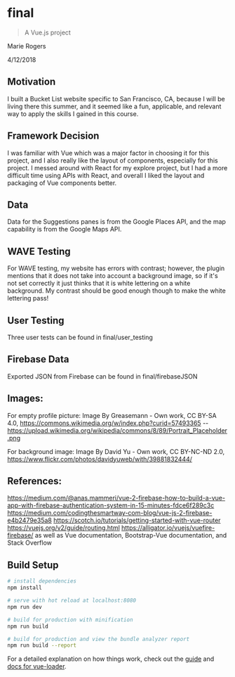 # final

> A Vue.js project

Marie Rogers

4/12/2018

## Motivation

I built a Bucket List website specific to San Francisco, CA, because I will be living there this summer, and it seemed like a fun, applicable, and relevant way to apply the skills I gained in this course.

## Framework Decision

I was familiar with Vue which was a major factor in choosing it for this project, and I also really like the layout of components, especially for this project. I messed around with React for my explore project, but I had a more difficult time using APIs with React, and overall I liked the layout and packaging of Vue components better.

## Data

Data for the Suggestions panes is from the Google Places API, and the map capability is from the Google Maps API.

## WAVE Testing

For WAVE testing, my website has errors with contrast; however, the plugin mentions that it does not take into account a background image, so if it's not set correctly it just thinks that it is white lettering on a white background. My contrast should be good enough though to make the white lettering pass!

## User Testing

Three user tests can be found in final/user_testing

## Firebase Data

Exported JSON from Firebase can be found in final/firebaseJSON

## Images:

For empty profile picture:
    Image By Greasemann - Own work, CC BY-SA 4.0, https://commons.wikimedia.org/w/index.php?curid=57493365 -- https://upload.wikimedia.org/wikipedia/commons/8/89/Portrait_Placeholder.png

For background image:
    Image By David Yu - Own work, CC BY-NC-ND 2.0, https://www.flickr.com/photos/davidyuweb/with/39881832444/

## References:

https://medium.com/@anas.mammeri/vue-2-firebase-how-to-build-a-vue-app-with-firebase-authentication-system-in-15-minutes-fdce6f289c3c
https://medium.com/codingthesmartway-com-blog/vue-js-2-firebase-e4b2479e35a8
https://scotch.io/tutorials/getting-started-with-vue-router
https://vuejs.org/v2/guide/routing.html
https://alligator.io/vuejs/vuefire-firebase/
as well as Vue documentation, Bootstrap-Vue documentation, and Stack Overflow


## Build Setup

``` bash
# install dependencies
npm install

# serve with hot reload at localhost:8080
npm run dev

# build for production with minification
npm run build

# build for production and view the bundle analyzer report
npm run build --report
```

For a detailed explanation on how things work, check out the [guide](http://vuejs-templates.github.io/webpack/) and [docs for vue-loader](http://vuejs.github.io/vue-loader).
